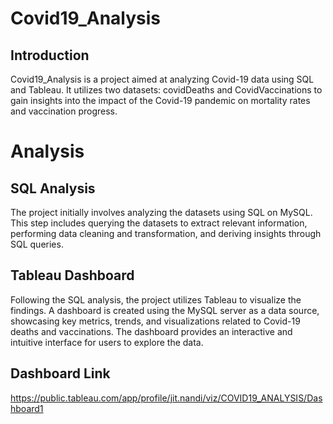 
# Covid19_Analysis

## Introduction

Covid19_Analysis is a project aimed at analyzing Covid-19 data using SQL and Tableau. It utilizes two datasets: covidDeaths and CovidVaccinations to gain insights into the impact of the Covid-19 pandemic on mortality rates and vaccination progress.

# Analysis

## SQL Analysis

The project initially involves analyzing the datasets using SQL on MySQL. This step includes querying the datasets to extract relevant information, performing data cleaning and transformation, and deriving insights through SQL queries.

## Tableau Dashboard

Following the SQL analysis, the project utilizes Tableau to visualize the findings. A dashboard is created using the MySQL server as a data source, showcasing key metrics, trends, and visualizations related to Covid-19 deaths and vaccinations. The dashboard provides an interactive and intuitive interface for users to explore the data.

## Dashboard Link

https://public.tableau.com/app/profile/jit.nandi/viz/COVID19_ANALYSIS/Dashboard1


